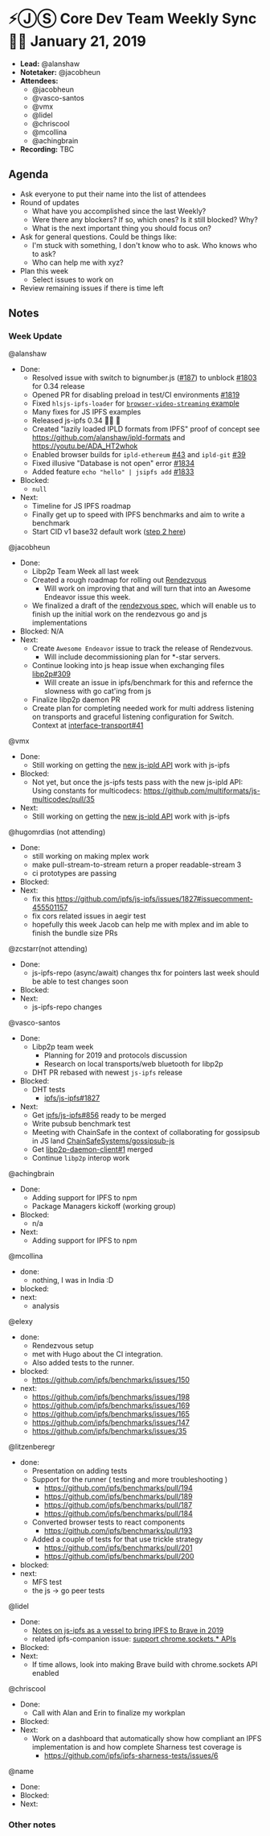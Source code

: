 # ⚡️ⒿⓈ Core Dev Team Weekly Sync 🙌🏽 January 21, 2019

- **Lead:** @alanshaw
- **Notetaker:** @jacobheun
- **Attendees:**
  - @jacobheun
  - @vasco-santos
  - @vmx
  - @lidel
  - @chriscool
  - @mcollina
  - @achingbrain
- **Recording:** TBC

## Agenda

- Ask everyone to put their name into the list of attendees
- Round of updates
  - What have you accomplished since the last Weekly?
  - Were there any blockers? If so, which ones? Is it still blocked? Why?
  - What is the next important thing you should focus on?
- Ask for general questions. Could be things like:
  - I'm stuck with something, I don't know who to ask. Who knows who to ask?
  - Who can help me with xyz?
- Plan this week
  - Select issues to work on
- Review remaining issues if there is time left

## Notes

### Week Update

@alanshaw
- Done:
    - Resolved issue with switch to bignumber.js ([#187](https://github.com/ipfs/js-ipfs-repo/pull/187)) to unblock [#1803](https://github.com/ipfs/js-ipfs/pull/1803) for 0.34 release
    - Opened PR for disabling preload in test/CI environments [#1819](https://github.com/ipfs/js-ipfs/pull/1819)
    - Fixed `hlsjs-ipfs-loader` for [`browser-video-streaming` example](https://github.com/moshisushi/hlsjs-ipfs-loader/pull/7)
    - Many fixes for JS IPFS examples
    - Released js-ipfs 0.34 🚢💨 🎉
    - Created "lazily loaded IPLD formats from IPFS" proof of concept see https://github.com/alanshaw/ipld-formats and https://youtu.be/ADA_HT2whok
    - Enabled browser builds for `ipld-ethereum` [#43](https://github.com/ipld/js-ipld-ethereum/pull/43) and `ipld-git` [#39](https://github.com/ipld/js-ipld-git/pull/39)
    - Fixed illusive "Database is not open" error [#1834](https://github.com/ipfs/js-ipfs/pull/1834)
    - Added feature `echo "hello" | jsipfs add` [#1833](https://github.com/ipfs/js-ipfs/pull/1833)
- Blocked:
    - `null`
- Next:
    - Timeline for JS IPFS roadmap
    - Finally get up to speed with IPFS benchmarks and aim to write a benchmark
    - Start CID v1 base32 default work ([step 2 here](https://github.com/ipfs/js-ipfs/issues/1440#issuecomment-407343797))

@jacobheun
- Done:
	- Libp2p Team Week all last week
    - Created a rough roadmap for rolling out [Rendezvous](https://gist.github.com/jacobheun/13247de56e61e717c8a6d682406d01bf)
      - Will work on improving that and will turn that into an Awesome Endeavor issue this week.
    - We finalized a draft of the [rendezvous spec](https://github.com/libp2p/specs/blob/e1083c1f9d8f7afc0d65a43a12b05492f3873385/rendezvous/README.md), which will enable us to finish up the initial work on the rendezvous go and js implementations
- Blocked: N/A
- Next:
  - Create `Awesome Endeavor` issue to track the release of Rendezvous. 
    - Will include decommissioning plan for \*-star servers.
  - Continue looking into js heap issue when exchanging files [libp2p#309](https://github.com/libp2p/js-libp2p/issues/309)
  	- Will create an issue in ipfs/benchmark for this and refernce the slowness with go cat'ing from js
  - Finalize libp2p daemon PR
  - Create plan for completing needed work for multi address listening on transports and graceful listening configuration for Switch. Context at [interface-transport#41](https://github.com/libp2p/interface-transport/issues/41)

@vmx
- Done:
  - Still working on getting the [new js-ipld API](https://github.com/ipld/js-ipld/pull/185) work with js-ipfs
- Blocked:
  - Not yet, but once the js-ipfs tests pass with the new js-ipld API: Using constants for multicodecs: https://github.com/multiformats/js-multicodec/pull/35
- Next:
  - Still working on getting the [new js-ipld API](https://github.com/ipld/js-ipld/pull/185) work with js-ipfs

@hugomrdias (not attending)
- Done:
  - still working on making mplex work
  - make pull-stream-to-stream return a proper readable-stream 3
  - ci prototypes are passing 
- Blocked:
- Next:
  - fix this https://github.com/ipfs/js-ipfs/issues/1827#issuecomment-455501157
  - fix cors related issues in aegir test 
  - hopefully this week Jacob can help me with mplex and im able to finish the bundle size PRs 


@zcstarr(not attending)
- Done:
	- js-ipfs-repo (async/await) changes thx for pointers last week should be able to test changes soon 
- Blocked:
- Next:
  - js-ipfs-repo changes

@vasco-santos
- Done:
  - Libp2p team week
    - Planning for 2019 and protocols discussion
    - Research on local transports/web bluetooth for libp2p
  - DHT PR rebased with newest `js-ipfs` release
- Blocked:
  - DHT tests
    - [ipfs/js-ipfs#1827](https://github.com/ipfs/js-ipfs/issues/1827)
- Next:
  - Get [ipfs/js-ipfs#856](https://github.com/ipfs/js-ipfs/pull/856) ready to be merged
  - Write pubsub benchmark test
  - Meeting with ChainSafe in the context of collaborating for gossipsub in JS land [ChainSafeSystems/gossipsub-js](https://github.com/ChainSafeSystems/gossipsub-js/)
  - Get [libp2p-daemon-client#1](https://github.com/libp2p/js-libp2p-daemon-client/pull/1) merged
  - Continue `libp2p` interop work

@achingbrain
- Done:
	- Adding support for IPFS to npm
  - Package Managers kickoff (working group)
- Blocked:
  - n/a
- Next:
	- Adding support for IPFS to npm
  
@mcollina
- done:
   - nothing, I was in India :D
- blocked:
- next:
    - analysis

@elexy
- done: 
  - Rendezvous setup
  - met with Hugo about the CI integration.
  - Also added tests to the runner.
- blocked:
  - https://github.com/ipfs/benchmarks/issues/150
- next: 
  - https://github.com/ipfs/benchmarks/issues/198
  - https://github.com/ipfs/benchmarks/issues/169
  - https://github.com/ipfs/benchmarks/issues/165
  - https://github.com/ipfs/benchmarks/issues/147
  - https://github.com/ipfs/benchmarks/issues/35

@litzenberegr
- done:
  - Presentation on adding tests
  - Support for the runner ( testing and more troubleshooting )
    - https://github.com/ipfs/benchmarks/pull/194
    - https://github.com/ipfs/benchmarks/pull/189
    - https://github.com/ipfs/benchmarks/pull/187
    - https://github.com/ipfs/benchmarks/pull/184
  - Converted  browser tests to react components
    - https://github.com/ipfs/benchmarks/pull/193
  - Added a couple of tests for that use trickle strategy
    - https://github.com/ipfs/benchmarks/pull/201
    -  https://github.com/ipfs/benchmarks/pull/200
- blocked:
- next:
  - MFS test 
  - the js -> go peer tests


@lidel
- Done:
	- [Notes on js-ipfs as a vessel to bring IPFS to Brave in 2019](https://github.com/brave/brave-browser/issues/819#issuecomment-456039555)
  	- related ipfs-companion issue: [support chrome.sockets.* APIs](https://github.com/ipfs-shipyard/ipfs-companion/issues/664)
- Blocked:
- Next:
	- If time allows, look into making Brave build with chrome.sockets API enabled 

@chriscool
- Done:
  - Call with Alan and Erin to finalize my workplan
- Blocked:
- Next:
  - Work on a dashboard that automatically show how compliant an IPFS implementation is and how complete Sharness test coverage is
  	- https://github.com/ipfs/ipfs-sharness-tests/issues/6

@name
- Done:
- Blocked:
- Next:

### Other notes

<!-- After each call, the notetaker submits a PR to ipfs/team-mgmt to store the notes on the meeting-notes folder -->
